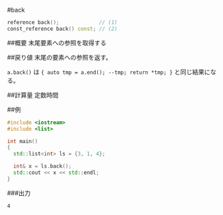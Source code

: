 #back
```cpp
reference back();             // (1)
const_reference back() const; // (2)
```

##概要
末尾要素への参照を取得する


##戻り値
末尾の要素への参照を返す。

`a.back()` は `{ auto tmp = a.end(); --tmp; return *tmp; }` と同じ結果になる。


##計算量
定数時間


##例
```cpp
#include <iostream>
#include <list>

int main()
{
  std::list<int> ls = {3, 1, 4};

  int& x = ls.back();
  std::cout << x << std::endl;
}
```

###出力
```
4
```

